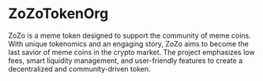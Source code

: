# ZoZoTokenOrg
ZoZo is a meme token designed to support the community of meme coins. With unique tokenomics and an engaging story, ZoZo aims to become the last savior of meme coins in the crypto market. The project emphasizes low fees, smart liquidity management, and user-friendly features to create a decentralized and community-driven token.
